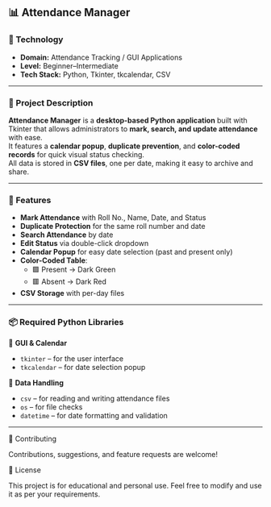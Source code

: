 ## 📊 Attendance Manager

### 🧠 Technology
- **Domain:** Attendance Tracking / GUI Applications
- **Level:** Beginner–Intermediate
- **Tech Stack:** Python, Tkinter, tkcalendar, CSV

---

### 📌 Project Description

**Attendance Manager** is a **desktop-based Python application** built with Tkinter that allows administrators to **mark, search, and update attendance** with ease.  
It features a **calendar popup**, **duplicate prevention**, and **color-coded records** for quick visual status checking.  
All data is stored in **CSV files**, one per date, making it easy to archive and share.

---

### 🔧 Features

- **Mark Attendance** with Roll No., Name, Date, and Status
- **Duplicate Protection** for the same roll number and date
- **Search Attendance** by date
- **Edit Status** via double-click dropdown
- **Calendar Popup** for easy date selection (past and present only)
- **Color-Coded Table**:
  - 🟩 Present → Dark Green
  - 🟥 Absent → Dark Red
- **CSV Storage** with per-day files

---

### 📦 Required Python Libraries

📅 **GUI & Calendar**  
- `tkinter` – for the user interface  
- `tkcalendar` – for date selection popup  

📁 **Data Handling**  
- `csv` – for reading and writing attendance files  
- `os` – for file checks  
- `datetime` – for date formatting and validation

- ---



🤝 Contributing

Contributions, suggestions, and feature requests are welcome!

📄 License

This project is for educational and personal use.
Feel free to modify and use it as per your requirements.
